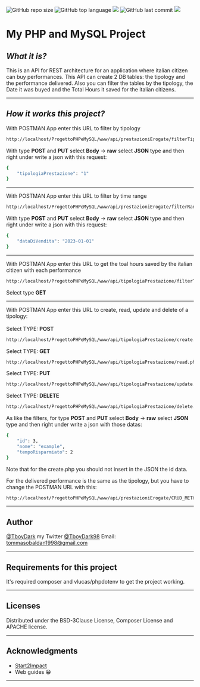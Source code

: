 ![GitHub repo size](https://img.shields.io/github/repo-size/TboyDark/progettoPhp-MySql?style=for-the-badge) ![GitHub top language](https://img.shields.io/github/languages/top/TboyDark/progettoPhp-MySql?style=for-the-badge&logo=php) ![](https://img.shields.io/badge/dependency%20manager%20used-composer-green?style=for-the-badge&logo=composer)
![GitHub last commit](https://img.shields.io/github/last-commit/TboyDark/progettoPhp-MySql?style=for-the-badge&logo=github) ![](https://img.shields.io/badge/PHP%20Package-WAMP-purple?style=for-the-badge&logo=wampserver)
#   My PHP and MySQL Project

## _What it is?_

 This is an API for REST architecture for an application where italian citizen can buy performances.
 This API can create 2 DB tables: the tipology and the performance delivered.
 Also you can filter the tables by the tipology, the Date it was buyed and the Total Hours it saved for the italian citizens.
 
---

## _How it works this project?_
With POSTMAN App enter this URL to filter by tipology
```bash
http://localhost/ProgettoPHPeMySQL/www/api/prestazioniErogate/filterTipologia.php
```
With type **POST** and **PUT** select **Body** -> **raw** select **JSON** type and then right under write a json with this request:
```bash
{
    "tipologiaPrestazione": "1"
}
```
---
With POSTMAN App enter this URL to filter by time range
```bash
http://localhost/ProgettoPHPeMySQL/www/api/prestazioniErogate/filterRangeTemporale.php
```
With type **POST** and **PUT** select **Body** -> **raw** select **JSON** type and then right under write a json with this request:
```bash
{
    "dataDiVendita": "2023-01-01"
}
```
---
With POSTMAN App enter this URL to get the toal hours saved by the italian citizen with each performance
```bash
http://localhost/ProgettoPHPeMySQL/www/api/tipologiaPrestazione/filterTempoRisparmiato.php
```
Select type **GET**

---
With POSTMAN App enter this URL to create, read, update and delete of a tipology:<br>
<br>
Select TYPE: **POST** 

```bash
http://localhost/ProgettoPHPeMySQL/www/api/tipologiaPrestazione/create.php
```
Select TYPE: **GET**
```bash
http://localhost/ProgettoPHPeMySQL/www/api/tipologiaPrestazione/read.php
```
Select TYPE: **PUT**
```bash
http://localhost/ProgettoPHPeMySQL/www/api/tipologiaPrestazione/update.php
```
Select TYPE: **DELETE**
```bash
http://localhost/ProgettoPHPeMySQL/www/api/tipologiaPrestazione/delete.php
```
As like the filters, for type **POST** and **PUT** select **Body** -> **raw** select **JSON** type and then right under write a json with those datas:
```bash
{
    "id": 3,
    "nome": "example",
    "tempoRisparmiato": 2
}
```
Note that for the create.php you should not insert in the JSON the id data.

For the delivered performance is the same as the tipology, but you have to change the POSTMAN URL with this:
```bash
http://localhost/ProgettoPHPeMySQL/www/api/prestazioniErogate/CRUD_METHODS.php
```

---

## Author
[@TboyDark](https://www.github.com/TboyDark)
my Twitter [@TboyDark98](https://twitter.com/TboyDark98) 
Email: tommasobaldan1998@gmail.com

---
## Requirements for this project

It's required composer and vlucas/phpdotenv to get the project working.

---
## Licenses

Distributed under the BSD-3Clause License, Composer License and APACHE license.

---

## Acknowledgments

- [Start2Impact](https://www.start2impact.it/)
- Web guides 😁
---
